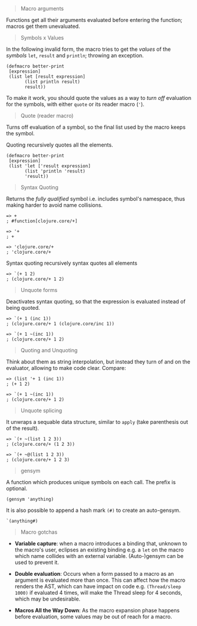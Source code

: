 > Macro arguments

Functions get all their arguments evaluated before entering the function; macros get them unevaluated.

> Symbols x Values

In the following invalid form, the macro tries to get the _values_ of the _symbols_ `let`, `result` and `println`; throwing an exception.

```
(defmacro better-print
 [expression]
 (list let [result expression]
       (list println result)
       result))
```

To make it work, you should quote the values as a way to _turn off_ evaluation for the symbols, with either `quote` or its reader macro (`'`).

> Quote (reader macro)

Turns off evaluation of a symbol, so the final list used by the macro keeps the symbol.

Quoting recursively quotes all the elements.

```
(defmacro better-print
 [expression]
 (list 'let ['result expression]
       (list 'println 'result)
       'result))
```

> Syntax Quoting

Returns the *fully qualified* symbol i.e. includes symbol's namespace, thus making harder to avoid name collisions.

```
=> +
; #function[clojure.core/+]

=> '+
; +

=> 'clojure.core/+
; 'clojure.core/+
```

Syntax quoting recursively syntax quotes all elements

```
=> `(+ 1 2)
; (clojure.core/+ 1 2)
```

> Unquote forms

Deactivates syntax quoting, so that the expression is evaluated instead of being quoted.

```
=> `(+ 1 (inc 1))
; (clojure.core/+ 1 (clojure.core/inc 1))

=> `(+ 1 ~(inc 1))
; (clojure.core/+ 1 2)
```

> Quoting and Unquoting

Think about them as string interpolation, but instead they turn of and on the evaluator, allowing to make code clear. Compare:

```
=> (list '+ 1 (inc 1))
; (+ 1 2)

=> `(+ 1 ~(inc 1))
; (clojure.core/+ 1 2)
```

> Unquote splicing

It unwraps a sequable data structure, similar to `apply` (take parenthesis out of the result).

```
=> `(+ ~(list 1 2 3))
; (clojure.core/+ (1 2 3))

=> `(+ ~@(list 1 2 3))
; (clojure.core/+ 1 2 3)
```

> gensym

A function which produces unique symbols on each call. The prefix is optional.

`(gensym 'anything)`

It is also possible to append a hash mark `(#)` to create an auto-gensym.

```
`(anything#)
```

> Macro gotchas

* **Variable capture**: when a macro introduces a binding that, unknown to the macro's user, eclipses an existing binding e.g. a `let` on the macro which name collides with an external variable. (Auto-)gensym can be used to prevent it.

* **Double evaluation**: Occurs when a form passed to a macro as an argument is evaluated more than once. This can affect how the macro renders the AST, which can have impact on code e.g. `(Thread/sleep 1000)` if evaluated 4 times, will make the Thread sleep for 4 seconds, which may be undesirable.

* **Macros All the Way Down**: As the macro expansion phase happens before evaluation, some values may be out of reach for a macro.